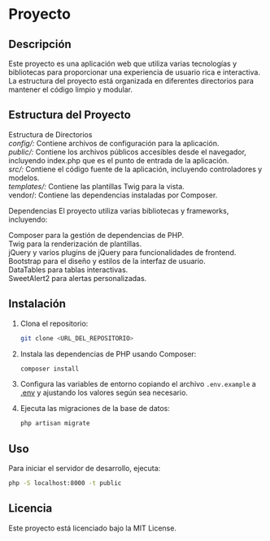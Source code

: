 # Proyecto

## Descripción

Este proyecto es una aplicación web que utiliza varias tecnologías y bibliotecas para proporcionar una experiencia de usuario rica e interactiva. La estructura del proyecto está organizada en diferentes directorios para mantener el código limpio y modular.

## Estructura del Proyecto
Estructura de Directorios  
*config/:* Contiene archivos de configuración para la aplicación.  
*public/:* Contiene los archivos públicos accesibles desde el navegador, incluyendo index.php que es el punto de entrada de la aplicación.  
*src/:* Contiene el código fuente de la aplicación, incluyendo controladores y modelos.  
*templates/:* Contiene las plantillas Twig para la vista.  
vendor/: Contiene las dependencias instaladas por Composer.  

Dependencias
El proyecto utiliza varias bibliotecas y frameworks, incluyendo:  

Composer para la gestión de dependencias de PHP.  
Twig para la renderización de plantillas.  
jQuery y varios plugins de jQuery para funcionalidades de frontend.  
Bootstrap para el diseño y estilos de la interfaz de usuario.  
DataTables para tablas interactivas.  
SweetAlert2 para alertas personalizadas.  

## Instalación

1. Clona el repositorio:
    ```sh
    git clone <URL_DEL_REPOSITORIO>
    ```

2. Instala las dependencias de PHP usando Composer:
    ```sh
    composer install
    ```

3. Configura las variables de entorno copiando el archivo `.env.example` a [.env](http://_vscodecontentref_/9) y ajustando los valores según sea necesario.

4. Ejecuta las migraciones de la base de datos:
    ```sh
    php artisan migrate
    ```

## Uso

Para iniciar el servidor de desarrollo, ejecuta:
```sh
php -S localhost:8000 -t public
```

## Licencia
Este proyecto está licenciado bajo la MIT License.